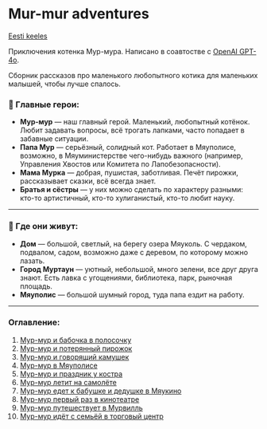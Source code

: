 # Mur-mur adventures

[Eesti keeles](./eesti/README.md)

Приключения котенка Мур-мура. Написано в соавтостве с [OpenAI GPT-4o](https://chatgpt.com/).

Сборник рассказов про маленького любопытного котика для маленьких малышей, чтобы лучше спалось.

### 🐾 Главные герои:
- **Мур-мур** — наш главный герой. Маленький, любопытный котёнок. Любит задавать вопросы, всё трогать лапками, часто попадает в забавные ситуации.
- **Папа Мур** — серьёзный, солидный кот. Работает в Мяуполисе, возможно, в Мяуминистерстве чего-нибудь важного (например, Управления Хвостов или Комитета по Лапобезопасности).
- **Мама Мурка** — добрая, пушистая, заботливая. Печёт пирожки, рассказывает сказки, всё всегда знает.
- **Братья и сёстры** — у них можно сделать по характеру разными: кто-то артистичный, кто-то хулиганистый, кто-то любит науку.

---

### 🏡 Где они живут:
- **Дом** — большой, светлый, на берегу озера Мяуколь. С чердаком, подвалом, садом, возможно даже с деревом, по которому можно лазать.
- **Город Муртаун** — уютный, небольшой, много зелени, все друг друга знают. Есть лавка с угощениями, библиотека, парк, рыночная площадь.
- **Мяуполис** — большой шумный город, туда папа ездит на работу.

---

### Оглавление:

1. [Мур-мур и бабочка в полосочку](./stories/story-1.md)
1. [Мур-мур и потерянный пирожок](./stories/story-2.md)
1. [Мур-мур и говорящий камушек](./stories/story-3.md)
1. [Мур-мур в Мяуполисе](./stories/story-4.md)
1. [Мур-мур и праздник у костра](./stories/story-5.md)
1. [Мур-мур летит на самолёте](./stories/story-6.md)
1. [Мур-мур едет к бабушке и дедушке в Мяукино](./stories/story-7.md)
1. [Мур-мур первый раз в кинотеатре](./stories/story-8.md)
1. [Мур-мур путешествует в Мурвилль](./stories/story-9.md)
1. [Мур-мур идёт с семьёй в торговый центр](./stories/story-10.md)

